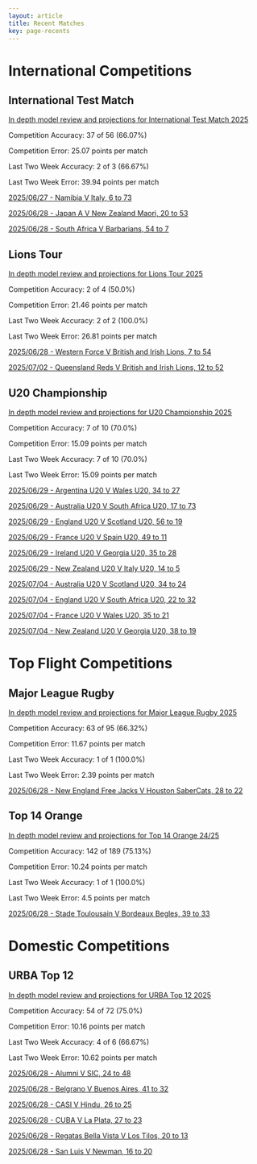 ```yaml
---  
layout: article  
title: Recent Matches  
key: page-recents  
---
```

# International Competitions

## International Test Match


[In depth model review and projections for International Test Match 2025](comp_files/International_Test_Match_2025)

Competition Accuracy: 37 of 56 (66.07%)

Competition Error: 25.07 points per match

Last Two Week Accuracy: 2 of 3 (66.67%)

Last Two Week Error: 39.94 points per match

[2025/06/27 - Namibia V Italy, 6 to 73](reviews\2025-06-27-Namibia_V_Italy)

[2025/06/28 - Japan A V New Zealand Maori, 20 to 53](reviews\2025-06-28-JapanA_V_NewZealandMaori)

[2025/06/28 - South Africa V Barbarians, 54 to 7](reviews\2025-06-28-SouthAfrica_V_Barbarians)
## Lions Tour


[In depth model review and projections for Lions Tour 2025](comp_files/Lions_Tour_2025)

Competition Accuracy: 2 of 4 (50.0%)

Competition Error: 21.46 points per match

Last Two Week Accuracy: 2 of 2 (100.0%)

Last Two Week Error: 26.81 points per match

[2025/06/28 - Western Force V British and Irish Lions, 7 to 54](reviews\2025-06-28-WesternForce_V_BritishandIrishLions)

[2025/07/02 - Queensland Reds V British and Irish Lions, 12 to 52](reviews\2025-07-02-QueenslandReds_V_BritishandIrishLions)
## U20 Championship


[In depth model review and projections for U20 Championship 2025](comp_files/U20_Championship_2025)

Competition Accuracy: 7 of 10 (70.0%)

Competition Error: 15.09 points per match

Last Two Week Accuracy: 7 of 10 (70.0%)

Last Two Week Error: 15.09 points per match

[2025/06/29 - Argentina U20 V Wales U20, 34 to 27](reviews\2025-06-29-ArgentinaU20_V_WalesU20)

[2025/06/29 - Australia U20 V South Africa U20, 17 to 73](reviews\2025-06-29-AustraliaU20_V_SouthAfricaU20)

[2025/06/29 - England U20 V Scotland U20, 56 to 19](reviews\2025-06-29-EnglandU20_V_ScotlandU20)

[2025/06/29 - France U20 V Spain U20, 49 to 11](reviews\2025-06-29-FranceU20_V_SpainU20)

[2025/06/29 - Ireland U20 V Georgia U20, 35 to 28](reviews\2025-06-29-IrelandU20_V_GeorgiaU20)

[2025/06/29 - New Zealand U20 V Italy U20, 14 to 5](reviews\2025-06-29-NewZealandU20_V_ItalyU20)

[2025/07/04 - Australia U20 V Scotland U20, 34 to 24](reviews\2025-07-04-AustraliaU20_V_ScotlandU20)

[2025/07/04 - England U20 V South Africa U20, 22 to 32](reviews\2025-07-04-EnglandU20_V_SouthAfricaU20)

[2025/07/04 - France U20 V Wales U20, 35 to 21](reviews\2025-07-04-FranceU20_V_WalesU20)

[2025/07/04 - New Zealand U20 V Georgia U20, 38 to 19](reviews\2025-07-04-NewZealandU20_V_GeorgiaU20)
# Top Flight Competitions

## Major League Rugby


[In depth model review and projections for Major League Rugby 2025](comp_files/Major_League_Rugby_2025)

Competition Accuracy: 63 of 95 (66.32%)

Competition Error: 11.67 points per match

Last Two Week Accuracy: 1 of 1 (100.0%)

Last Two Week Error: 2.39 points per match

[2025/06/28 - New England Free Jacks V Houston SaberCats, 28 to 22](reviews\2025-06-28-NewEnglandFreeJacks_V_HoustonSaberCats)
## Top 14 Orange


[In depth model review and projections for Top 14 Orange 24/25](comp_files/Top_14_Orange_2425)

Competition Accuracy: 142 of 189 (75.13%)

Competition Error: 10.24 points per match

Last Two Week Accuracy: 1 of 1 (100.0%)

Last Two Week Error: 4.5 points per match

[2025/06/28 - Stade Toulousain V Bordeaux Begles, 39 to 33](reviews\2025-06-28-StadeToulousain_V_BordeauxBegles)
# Domestic Competitions

## URBA Top 12


[In depth model review and projections for URBA Top 12 2025](comp_files/URBA_Top_12_2025)

Competition Accuracy: 54 of 72 (75.0%)

Competition Error: 10.16 points per match

Last Two Week Accuracy: 4 of 6 (66.67%)

Last Two Week Error: 10.62 points per match

[2025/06/28 - Alumni V SIC, 24 to 48](reviews\2025-06-28-Alumni_V_SIC)

[2025/06/28 - Belgrano V Buenos Aires, 41 to 32](reviews\2025-06-28-Belgrano_V_BuenosAires)

[2025/06/28 - CASI V Hindu, 26 to 25](reviews\2025-06-28-CASI_V_Hindu)

[2025/06/28 - CUBA V La Plata, 27 to 23](reviews\2025-06-28-CUBA_V_LaPlata)

[2025/06/28 - Regatas Bella Vista V Los Tilos, 20 to 13](reviews\2025-06-28-RegatasBellaVista_V_LosTilos)

[2025/06/28 - San Luis V Newman, 16 to 20](reviews\2025-06-28-SanLuis_V_Newman)